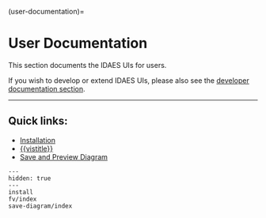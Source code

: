 (user-documentation)=
# User Documentation

This section documents the IDAES UIs for users.

If you wish to develop or extend IDAES UIs, please also see the [developer documentation section](developer-documentation).

---

## Quick links:

* [Installation](installation)
* [{{vistitle}}](fv_main_page)
* [Save and Preview Diagram](save_diagram)

```{toctree}
---
hidden: true
---
install
fv/index
save-diagram/index
```